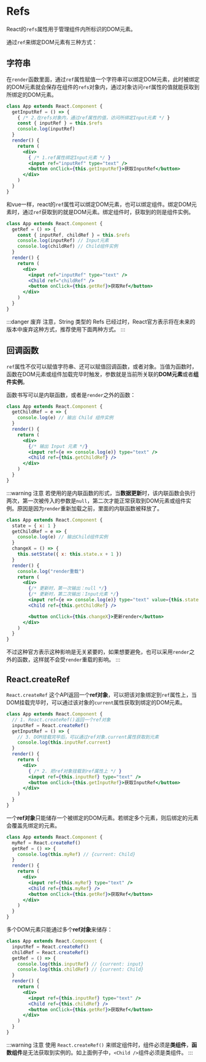 # Refs

React的`refs`属性用于管理组件内所标识的DOM元素。

通过`ref`来绑定DOM元素有三种方式：

## 字符串

在`render`函数里面，通过`ref`属性赋值一个字符串可以绑定DOM元素，此时被绑定的DOM元素就会保存在组件的`refs`对象内，通过对象访问`ref`属性的值就能获取到所绑定的DOM元素。

```jsx
class App extends React.Component {
  getInputRef = () => {
    { /* 2.在refs对象内，通过ref属性的值，访问所绑定Input元素 */ }
    const { inputRef } = this.$refs
    console.log(inputRef)
  }
  render() {
    return (
      <div>
        { /* 1.ref属性绑定Input元素 */ }
        <input ref="inputRef" type="text" />
        <button onClick={this.getInputRef}>获取InputRef</button>
      </div>
    )
  }
}
```

和vue一样，react的`ref`属性可以绑定DOM元素，也可以绑定组件。绑定DOM元素时，通过`ref`获取到的就是DOM元素。绑定组件时，获取到的则是组件实例。

```jsx
class App extends React.Component {
  getRef = () => {
    const { inputRef, childRef } = this.$refs
    console.log(inputRef) // Input元素
    console.log(childRef) // Child组件实例
  }
  render() {
    return (
      <div>
        <input ref="inputRef" type="text" />
        <Child ref="childRef" />
        <button onClick={this.getRef}>获取Ref</button>
      </div>
    )
  }
}
```

:::danger 废弃
注意，String 类型的 Refs 已经过时，React官方表示将在未来的版本中废弃这种方式，推荐使用下面两种方式。
:::

## 回调函数

`ref`属性不仅可以赋值字符串、还可以赋值回调函数，或者对象。当值为函数时，函数在DOM元素或组件加载完毕时触发，参数就是当前所关联的**DOM元素**或者**组件实例**。

函数书写可以是内联函数，或者是`render`之外的函数：

```jsx
class App extends React.Component {
  getChildRef = e => {
    console.log(e) // 输出 Child 组件实例
  }
  render() {
    return (
      <div>
        {/* 输出 Input 元素 */}
        <input ref={e => console.log(e)} type="text" />
        <Child ref={this.getChildRef} />
      </div>
    )
  }
}
```

:::warning 注意
若使用的是内联函数的形式，当**数据更新**时，该内联函数会执行两次，第一次被传入的参数是`null`，第二次才能正常获取到DOM元素或组件实例。原因是因为`render`重新加载之前，里面的内联函数被释放了。

```jsx
class App extends React.Component {
  state = { x: 1 }
  getChildRef = e => {
    console.log(e) // 输出Child组件实例
  }
  changeX = () => {
    this.setState({ x: this.state.x + 1 })
  }
  render() {
    console.log("render重载")
    return (
      <div>
        {/* 更新时，第一次输出：null */}
        {/* 更新时，第二次输出：Input元素 */}
        <input ref={e => console.log(e)} type="text" value={this.state.x} readOnly />
        <Child ref={this.getChildRef} />

        <button onClick={this.changeX}>更新render</button>
      </div>
    )
  }
}
```

不过这种官方表示这种影响是无关紧要的，如果想要避免，也可以采用`render`之外的函数，这样就不会受`render`重载的影响。
:::


## React.createRef

`React.createRef` 这个API返回一个**ref对象**，可以把该对象绑定到`ref`属性上，当DOM挂载完毕时，可以通过该对象的`current`属性获取到绑定的DOM元素。

```jsx
class App extends React.Component {
  // 1. React.createRef()返回一个ref对象
  inputRef = React.createRef()
  getInputRef = () => {
    // 3. DOM挂载完毕后，可以通过ref对象.current属性获取到元素
    console.log(this.inputRef.current)
  }
  render() {
    return (
      <div>
        { /* 2. 把ref对象挂载到ref属性上 */ }
        <input ref={this.inputRef} type="text" />
        <button onClick={this.getInputRef}>获取InputRef</button>
      </div>
    )
  }
}
```

一个**ref对象**只能储存一个被绑定的DOM元素。若绑定多个元素，则后绑定的元素会覆盖先绑定的元素。

```jsx
class App extends React.Component {
  myRef = React.createRef()
  getRef = () => {
    console.log(this.myRef) // {current: Child}
  }
  render() {
    return (
      <div>
        <input ref={this.myRef} type="text" />
        <Child ref={this.myRef} />
        <button onClick={this.getRef}>获取Ref</button>
      </div>
    )
  }
}
```

多个DOM元素只能通过多个**ref对象**来储存：

```jsx
class App extends React.Component {
  inputRef = React.createRef()
  childRef = React.createRef()
  getRef = () => {
    console.log(this.inputRef) // {current: input}
    console.log(this.childRef) // {current: Child}
  }
  render() {
    return (
      <div>
        <input ref={this.inputRef} type="text" />
        <Child ref={this.childRef} />
        <button onClick={this.getRef}>获取Ref</button>
      </div>
    )
  }
}
```

:::warning 注意
使用 `React.createRef()` 来绑定组件时，组件必须是**类组件**，**函数组件**是无法获取到实例的。如上面例子中，`<Child />`组件必须是类组件。
:::

<Vssue />